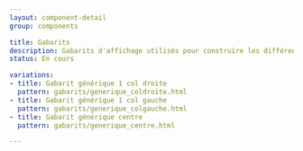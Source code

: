 ```yaml
---
layout: component-detail
group: components

title: Gabarits
description: Gabarits d'affichage utilisés pour construire les différents modèles de templates.
status: En cours

variations:
- title: Gabarit générique 1 col droite
  pattern: gabarits/generique_coldroite.html
- title: Gabarit générique 1 col gauche
  pattern: gabarits/generique_colgauche.html
- title: Gabarit générique centre
  pattern: gabarits/generique_centre.html

---
```


